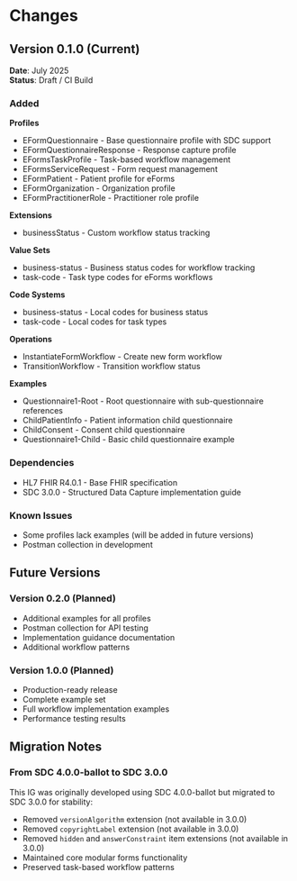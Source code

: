 # Changes

## Version 0.1.0 (Current)

**Date**: July 2025  
**Status**: Draft / CI Build

### Added
**Profiles**
- EFormQuestionnaire - Base questionnaire profile with SDC support
- EFormQuestionnaireResponse - Response capture profile  
- EFormsTaskProfile - Task-based workflow management
- EFormsServiceRequest - Form request management
- EFormPatient - Patient profile for eForms
- EFormOrganization - Organization profile
- EFormPractitionerRole - Practitioner role profile

**Extensions**
- businessStatus - Custom workflow status tracking

**Value Sets**
- business-status - Business status codes for workflow tracking
- task-code - Task type codes for eForms workflows

**Code Systems**
- business-status - Local codes for business status
- task-code - Local codes for task types

**Operations**
- InstantiateFormWorkflow - Create new form workflow
- TransitionWorkflow - Transition workflow status

**Examples**
- Questionnaire1-Root - Root questionnaire with sub-questionnaire references
- ChildPatientInfo - Patient information child questionnaire
- ChildConsent - Consent child questionnaire  
- Questionnaire1-Child - Basic child questionnaire example

### Dependencies
- HL7 FHIR R4.0.1 - Base FHIR specification
- SDC 3.0.0 - Structured Data Capture implementation guide

### Known Issues
- Some profiles lack examples (will be added in future versions)
- Postman collection in development

## Future Versions

### Version 0.2.0 (Planned)
- Additional examples for all profiles
- Postman collection for API testing
- Implementation guidance documentation
- Additional workflow patterns

### Version 1.0.0 (Planned)
- Production-ready release
- Complete example set
- Full workflow implementation examples
- Performance testing results

## Migration Notes

### From SDC 4.0.0-ballot to SDC 3.0.0
This IG was originally developed using SDC 4.0.0-ballot but migrated to SDC 3.0.0 for stability:
- Removed `versionAlgorithm` extension (not available in 3.0.0)
- Removed `copyrightLabel` extension (not available in 3.0.0)  
- Removed `hidden` and `answerConstraint` item extensions (not available in 3.0.0)
- Maintained core modular forms functionality
- Preserved task-based workflow patterns